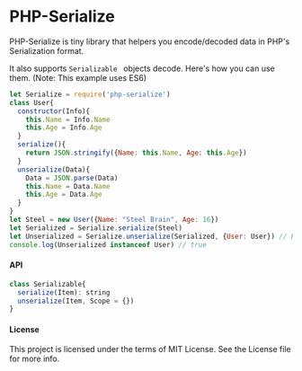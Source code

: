 PHP-Serialize
===========
PHP-Serialize is tiny library that helpers you encode/decoded data in PHP's Serialization format.

It also supports `Serializable ` objects decode. Here's how you can use them. (Note: This example uses ES6)
```js
let Serialize = require('php-serialize')
class User{
  constructor(Info){
    this.Name = Info.Name
    this.Age = Info.Age
  }
  serialize(){
    return JSON.stringify({Name: this.Name, Age: this.Age})
  }
  unserialize(Data){
    Data = JSON.parse(Data)
    this.Name = Data.Name
    this.Age = Data.Age
  }
}
let Steel = new User({Name: "Steel Brain", Age: 16})
let Serialized = Serialize.serialize(Steel)
let Unserialized = Serialize.unserialize(Serialized, {User: User}) // Passing available classes
console.log(Unserialized instanceof User) // true
```

#### API
```js
class Serializable{
  serialize(Item): string
  unserialize(Item, Scope = {})
}
```

#### License
This project is licensed under the terms of MIT License. See the License file for more info.